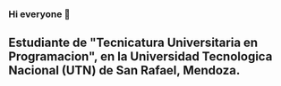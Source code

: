 ### Hi everyone 👋

## Estudiante de "Tecnicatura Universitaria en Programacion", en la Universidad Tecnologica Nacional (UTN) de San Rafael, Mendoza.

